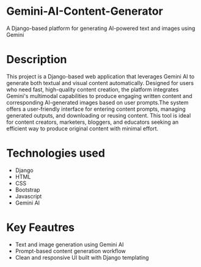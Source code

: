 # Gemini-AI-Content-Generator
A Django-based platform for generating AI-powered text and images using Gemini

# Description
This project is a Django-based web application that leverages Gemini AI to generate both textual and visual content automatically. Designed for users who need fast, high-quality content creation, the platform integrates Gemini's multimodal capabilities to produce engaging written content and corresponding AI-generated images based on user prompts.The system offers a user-friendly interface for entering content prompts, managing generated outputs, and downloading or reusing content. This tool is ideal for content creators, marketers, bloggers, and educators seeking an efficient way to produce original content with minimal effort.

# Technologies used
- Django
- HTML
- CSS
- Bootstrap
- Javascript
- Gemini AI

# Key Feautres
- Text and image generation using Gemini AI
- Prompt-based content generation workflow
- Clean and responsive UI built with Django templating
